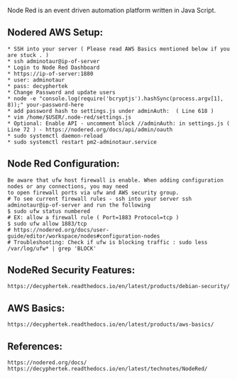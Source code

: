 Node Red is an event driven automation platform written in Java Script. 

Nodered AWS Setup:
-----------------

    * SSH into your server ( Please read AWS Basics mentioned below if you are stuck . )
    * ssh adminotaur@ip-of-server
    * Login to Node Red Dashboard
    * https://ip-of-server:1880
    * user: adminotaur
    * pass: decyphertek
    * Change Password and update users
    * node -e "console.log(require('bcryptjs').hashSync(process.argv[1], 8));" your-password-here
    * add password hash to settings.js under adminAuth:  ( Line 618 )
    * vim /home/$USER/.node-red/settings.js
    * Optional: Enable API - uncomment block //adminAuth: in settings.js ( Line 72 ) - https://nodered.org/docs/api/admin/oauth
    * sudo systemctl daemon-reload
    * sudo systemctl restart pm2-adminotaur.service

Node Red Configuration:
------------------------

    Be aware that ufw host firewall is enable. When adding configuration nodes or any connections, you may need 
    to open firewall ports via ufw and AWS security group.
    # To see current firewall rules - ssh into your server ssh adminotaur@ip-of-server and run the following
    $ sudo ufw status numbered
    # EX: allow a firewall rule ( Port=1883 Protocol=tcp )
    $ sudo ufw allow 1883/tcp 
    # https://nodered.org/docs/user-guide/editor/workspace/nodes#configuration-nodes
    # Troubleshooting: Check if ufw is blocking traffic : sudo less /var/log/ufw* | grep 'BLOCK'

NodeRed Security Features:
--------------------------

    https://decyphertek.readthedocs.io/en/latest/products/debian-security/

AWS Basics:
-----------

    https://decyphertek.readthedocs.io/en/latest/products/aws-basics/

References:
------------

    https://nodered.org/docs/
    https://decyphertek.readthedocs.io/en/latest/technotes/NodeRed/
